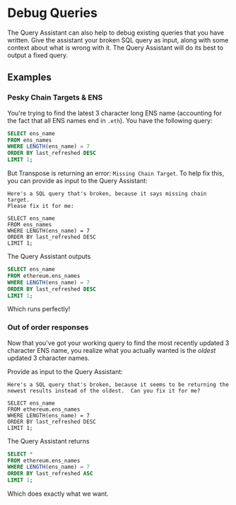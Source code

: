 # Debug Queries

The Query Assistant can also help to debug existing queries that you have written.  Give the assistant your broken SQL query as input, along with some context about what is wrong with it.  The Query Assistant will do its best to output a fixed query.

## Examples

### Pesky Chain Targets & ENS

You're trying to find the latest 3 character long ENS name (accounting for the fact that all ENS names end in `.eth`).  You have the following query:


```sql
SELECT ens_name
FROM ens_names
WHERE LENGTH(ens_name) = 7
ORDER BY last_refreshed DESC
LIMIT 1;
```

But Transpose is returning an error: `Missing Chain Target`.  To help fix this, you can provide as input to the Query Assistant:

```
Here's a SQL query that's broken, because it says missing chain target.  
Please fix it for me:

SELECT ens_name
FROM ens_names
WHERE LENGTH(ens_name) = 7
ORDER BY last_refreshed DESC
LIMIT 1;
```

The Query Assistant outputs

```sql
SELECT ens_name
FROM ethereum.ens_names
WHERE LENGTH(ens_name) = 7
ORDER BY last_refreshed DESC
LIMIT 1;
```

Which runs perfectly!

### Out of order responses

Now that you've got your working query to find the most recently updated 3 character ENS name, you realize what you actually wanted is the _oldest_ updated 3 character names.

Provide as input to the Query Assistant:

```
Here's a SQL query that's broken, because it seems to be returning the newest results instead of the oldest.  Can you fix it for me?

SELECT ens_name
FROM ethereum.ens_names
WHERE LENGTH(ens_name) = 7
ORDER BY last_refreshed DESC 
LIMIT 1;
```

The Query Assistant returns

```sql
SELECT *
FROM ethereum.ens_names
WHERE LENGTH(ens_name) = 7
ORDER BY last_refreshed ASC
LIMIT 1;
```

Which does exactly what we want.
